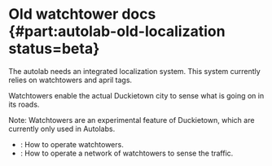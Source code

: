 # Old watchtower docs {#part:autolab-old-localization status=beta}


The autolab needs an integrated localization system. This system currently relies on watchtowers and april tags.

Watchtowers enable the actual Duckietown city to sense what is going on in its roads.

Note: Watchtowers are an experimental feature of Duckietown, which are currently only used in Autolabs.

* [](#auto-localization-software): How to operate watchtowers.
* [](#auto-localization-operation-procedure): How to operate a network of watchtowers to sense the traffic.
